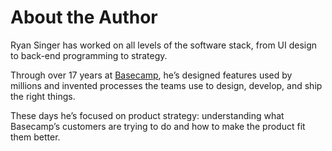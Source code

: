 # About the Author

Ryan Singer has worked on all levels of the software stack, from UI design to back-end programming to strategy.

Through over 17 years at [Basecamp](https://basecamp.com/), he’s designed features used by millions and invented processes the teams use to design, develop, and ship the right things.

These days he’s focused on product strategy: understanding what Basecamp’s customers are trying to do and how to make the product fit them better.
